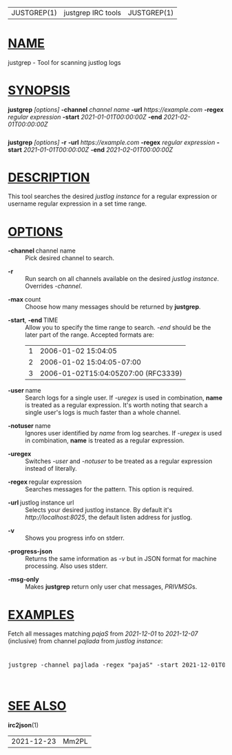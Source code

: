 <!DOCTYPE html>
<html>
<head>
  <meta charset="utf-8"/>
  <style>
    table.head, table.foot { width: 100%; }
    td.head-rtitle, td.foot-os { text-align: right; }
    td.head-vol { text-align: center; }
    div.Pp { margin: 1ex 0ex; }
    div.Nd, div.Bf, div.Op { display: inline; }
    span.Pa, span.Ad { font-style: italic; }
    span.Ms { font-weight: bold; }
    dl.Bl-diag > dt { font-weight: bold; }
    code.Nm, code.Fl, code.Cm, code.Ic, code.In, code.Fd, code.Fn,
    code.Cd { font-weight: bold; font-family: inherit; }
  </style>
  <title>JUSTGREP(1)</title>
</head>
<body>
<table class="head">
  <tr>
    <td class="head-ltitle">JUSTGREP(1)</td>
    <td class="head-vol">justgrep IRC tools</td>
    <td class="head-rtitle">JUSTGREP(1)</td>
  </tr>
</table>
<div class="manual-text">
<h1 class="Sh" title="Sh" id="NAME"><a class="permalink" href="#NAME">NAME</a></h1>
justgrep - Tool for scanning justlog logs
<h1 class="Sh" title="Sh" id="SYNOPSIS"><a class="permalink" href="#SYNOPSIS">SYNOPSIS</a></h1>
<b>justgrep</b> <i>[options]</i> <b>-channel</b> <i>channel name</i> <b>-url</b>
  <i>https://example.com</i> <b>-regex</b> <i>regular expression</i>
  <b>-start</b> <i>2021-01-01T00:00:00Z</i> <b>-end</b>
  <i>2021-02-01T00:00:00Z</i>
<div class="Pp"></div>
<div>&#x00A0;</div>
<b>justgrep</b> <i>[options]</i> <b>-r</b> <b>-url</b>
  <i>https://example.com</i> <b>-regex</b> <i>regular expression</i>
  <b>-start</b> <i>2021-01-01T00:00:00Z</i> <b>-end</b>
  <i>2021-02-01T00:00:00Z</i>
<div class="Pp"></div>
<h1 class="Sh" title="Sh" id="DESCRIPTION"><a class="permalink" href="#DESCRIPTION">DESCRIPTION</a></h1>
This tool searches the desired <i>justlog instance</i> for a regular expression
  or username regular expression in a set time range.
<div class="Pp"></div>
<h1 class="Sh" title="Sh" id="OPTIONS"><a class="permalink" href="#OPTIONS">OPTIONS</a></h1>
<dl class="Bl-tag">
  <dt><b>-channel&#x00A0;</b>channel&#x00A0;name</dt>
  <dd>Pick desired channel to search.
    <div class="Pp"></div>
  </dd>
</dl>
<dl class="Bl-tag">
  <dt><b>-r</b></dt>
  <dd>Run search on all channels available on the desired <i>justlog
      instance</i>. Overrides <i>-channel</i>.
    <div class="Pp"></div>
  </dd>
</dl>
<dl class="Bl-tag">
  <dt><b>-max&#x00A0;</b>count</dt>
  <dd>Choose how many messages should be returned by <b>justgrep</b>.
    <div class="Pp"></div>
  </dd>
</dl>
<dl class="Bl-tag">
  <dt><b>-start</b>, <b>-end&#x00A0;</b>TIME</dt>
  <dd>Allow you to specify the time range to search. <i>-end</i> should be the
      later part of the range. Accepted formats are:
    <div class="Pp"></div>
    <table class="tbl">
      <tr>
        <td>1</td>
        <td> 2006-01-02 15:04:05</td>
      </tr>
      <tr>
        <td>2</td>
        <td> 2006-01-02 15:04:05-07:00</td>
      </tr>
      <tr>
        <td>3</td>
        <td> 2006-01-02T15:04:05Z07:00 (RFC3339)</td>
      </tr>
    </table>
    <div class="Pp"></div>
  </dd>
</dl>
<dl class="Bl-tag">
  <dt><b>-user&#x00A0;</b>name</dt>
  <dd>Search logs for a single user. If <i>-uregex</i> is used in combination,
      <b>name</b> is treated as a regular expression. It's worth noting that
      search a single user's logs is much faster than a whole channel.
    <div class="Pp"></div>
  </dd>
</dl>
<dl class="Bl-tag">
  <dt><b>-notuser&#x00A0;</b>name</dt>
  <dd>Ignores user identified by <i>name</i> from log searches. If
      <i>-uregex</i> is used in combination, <b>name</b> is treated as a regular
      expression.
    <div class="Pp"></div>
  </dd>
</dl>
<dl class="Bl-tag">
  <dt><b>-uregex</b></dt>
  <dd>Switches <i>-user</i> and <i>-notuser</i> to be treated as a regular
      expression instead of literally.
    <div class="Pp"></div>
  </dd>
</dl>
<dl class="Bl-tag">
  <dt><b>-regex&#x00A0;</b>regular&#x00A0;expression</dt>
  <dd>Searches messages for the pattern. This option is required.
    <div class="Pp"></div>
  </dd>
</dl>
<dl class="Bl-tag">
  <dt><b>-url&#x00A0;</b>justlog&#x00A0;instance&#x00A0;url</dt>
  <dd>Selects your desired justlog instance. By default it's
      <i>http://localhost:8025</i>, the default listen address for justlog.
    <div class="Pp"></div>
  </dd>
</dl>
<dl class="Bl-tag">
  <dt><b>-v</b></dt>
  <dd>Shows you progress info on stderr.
    <div class="Pp"></div>
  </dd>
</dl>
<dl class="Bl-tag">
  <dt><b>-progress-json</b></dt>
  <dd>Returns the same information as <i>-v</i> but in JSON format for machine
      processing. Also uses stderr.
    <div class="Pp"></div>
  </dd>
</dl>
<dl class="Bl-tag">
  <dt><b>-msg-only</b></dt>
  <dd>Makes <b>justgrep</b> return only user chat messages, <i>PRIVMSG</i>s.
    <div class="Pp"></div>
  </dd>
</dl>
<h1 class="Sh" title="Sh" id="EXAMPLES"><a class="permalink" href="#EXAMPLES">EXAMPLES</a></h1>
Fetch all messages matching <i>pajaS</i> from <i>2021-12-01</i> to
  <i>2021-12-07</i> (inclusive) from channel <i>pajlada</i> from <i>justlog
  instance</i>:
<div class="Pp"></div>
<br/>
<pre>
justgrep -channel pajlada -regex &quot;pajaS&quot; -start 2021-12-01T00:00:00Z -end 2021-12-07T23:59:59Z -url  <i>justlog instance</i> | irc2json
</pre>
<br/>
<div class="Pp"></div>
<h1 class="Sh" title="Sh" id="SEE_ALSO"><a class="permalink" href="#SEE_ALSO">SEE
  ALSO</a></h1>
<b>irc2json</b>(1)</div>
<table class="foot">
  <tr>
    <td class="foot-date">2021-12-23</td>
    <td class="foot-os">Mm2PL</td>
  </tr>
</table>
</body>
</html>
